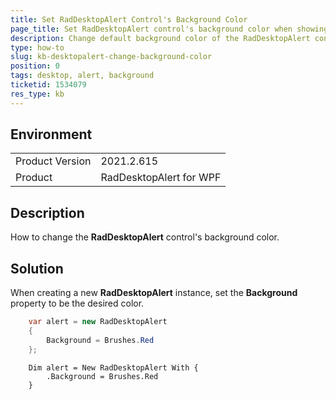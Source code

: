 ```yaml
---
title: Set RadDesktopAlert Control's Background Color
page_title: Set RadDesktopAlert control's background color when showing a new object of type RadDesktopAlert.
description: Change default background color of the RadDesktopAlert control when creating a new class instance.
type: how-to
slug: kb-desktopalert-change-background-color
position: 0
tags: desktop, alert, background
ticketid: 1534079
res_type: kb
---
```


## Environment
<table>
    <tbody>
	    <tr>
	    	<td>Product Version</td>
	    	<td>2021.2.615</td>
	    </tr>
	    <tr>
	    	<td>Product</td>
	    	<td>RadDesktopAlert for WPF</td>
	    </tr>
    </tbody>
</table>

## Description

How to change the __RadDesktopAlert__ control's background color.

## Solution

When creating a new __RadDesktopAlert__ instance, set the __Background__ property to be the desired color.



```C#
	var alert = new RadDesktopAlert
	{
		Background = Brushes.Red
	};
```
```VB.NET
	Dim alert = New RadDesktopAlert With {
		.Background = Brushes.Red
	}
```